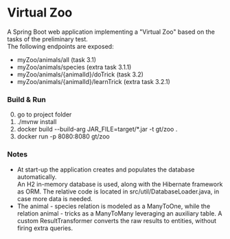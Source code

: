 # Virtual Zoo

A Spring Boot web application implementing a "Virtual Zoo" based on the tasks of the preliminary test.  
The following endpoints are exposed:

- myZoo/animals/all (task 3.1)
- myZoo/animals/species (extra task 3.1.1)
- myZoo/animals/{animalId}/doTrick (task 3.2)
- myZoo/animals/{animalId}/learnTrick (extra task 3.2.1)

### Build & Run

0. go to project folder
1. ./mvnw install
2. docker build --build-arg JAR_FILE=target/*.jar -t gt/zoo .
3. docker run -p 8080:8080 gt/zoo

### Notes

- At start-up the application creates and populates the database automatically.  
  An H2 in-memory database is used, along with the Hibernate framework as ORM. The relative code is located in
  src/util/DatabaseLoader.java, in case more data is needed.
- The animal - species relation is modeled as a ManyToOne, while the relation animal - tricks as a ManyToMany leveraging
  an auxiliary table. A custom ResultTransformer converts the raw results to entities, without firing extra queries.
